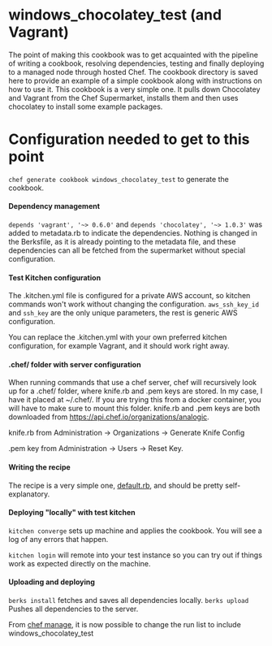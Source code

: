 # windows_chocolatey_test (and Vagrant)
The point of making this cookbook was to get acquainted with the pipeline of writing a cookbook, resolving dependencies, testing and finally deploying to a managed node through hosted Chef. The cookbook directory is saved here to provide an example of a simple cookbook along with instructions on how to use it.
This cookbook is a very simple one. It pulls down Chocolatey and Vagrant from the Chef Supermarket, installs them and then uses  chocolatey to install some example packages.

# Configuration needed to get to this point
`chef generate cookbook windows_chocolatey_test` to generate the cookbook.

#### Dependency management
`depends 'vagrant', '~> 0.6.0'` and `depends 'chocolatey', '~> 1.0.3'` was added to metadata.rb to indicate the dependencies. Nothing is changed in the Berksfile, as it is already pointing to the metadata file, and these dependencies can all be fetched from the supermarket without special configuration.

#### Test Kitchen configuration
The .kitchen.yml file is configured for a private AWS account, so kitchen commands won't work without changing the configuration. `aws_ssh_key_id` and `ssh_key` are the only unique parameters, the rest is generic AWS configuration.

You can replace the .kitchen.yml with your own preferred kitchen configuration, for example Vagrant, and it should work right away.

#### .chef/ folder with server configuration
When running commands that use a chef server, chef will recursively look up for a .chef/ folder, where knife.rb and .pem keys are stored. In my case, I have it placed at ~/.chef/. If you are trying this from a docker container, you will have to make sure to mount this folder.
knife.rb and .pem keys are both downloaded from https://api.chef.io/organizations/analogic. 

knife.rb from Administration -> Organizations -> Generate Knife Config

.pem key from Administration -> Users -> Reset Key.

#### Writing the recipe
The recipe is a very simple one, [default.rb](./default.rb), and should be pretty self-explanatory.

#### Deploying "locally" with test kitchen
`kitchen converge` sets up machine and applies the cookbook. You will see a log of any errors that happen.

`kitchen login` will remote into your test instance so you can try out if things work as expected directly on the machine.

#### Uploading and deploying
`berks install` fetches and saves all dependencies locally.
`berks upload` Pushes all dependencies to the server.

From [chef manage](https://api.chef.io/organizations/analogic/nodes/), it is now possible to change the run list to include windows_chocolatey_test